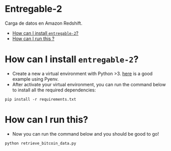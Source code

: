 
# Entregable-2
Carga de datos en Amazon Redshift.

- [How can I install `entregable-2`?](#how-can-i-install-entregable-2)
- [How can I run this ?](#how-can-i-run-this?)

# How can I install `entregable-2`?
- Create a new a virtual environment with Python >3. [here](https://realpython.com/intro-to-pyenv/) is a good example using Pyenv.
- After activate your virtual environment, you can run the command below to install all the required dependencies:
```
pip install -r requirements.txt
```
# How can I run this?
- Now you can run the command below and you should be good to go!
```
python retrieve_bitcoin_data.py
```